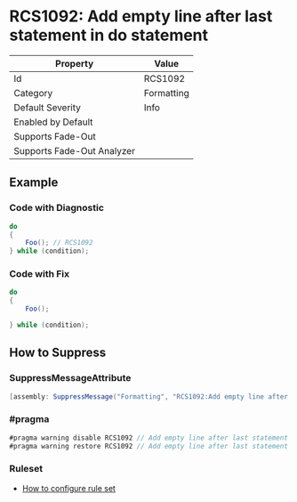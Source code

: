 # RCS1092: Add empty line after last statement in do statement

| Property | Value |
| -------- | ----- |
| Id | RCS1092 |
| Category | Formatting |
| Default Severity | Info |
| Enabled by Default |  |
| Supports Fade\-Out |  |
| Supports Fade\-Out Analyzer |  |

## Example

### Code with Diagnostic

```csharp
do
{
    Foo(); // RCS1092
} while (condition);
```

### Code with Fix

```csharp
do
{
    Foo();

} while (condition);
```

## How to Suppress

### SuppressMessageAttribute

```csharp
[assembly: SuppressMessage("Formatting", "RCS1092:Add empty line after last statement in do statement.", Justification = "<Pending>")]
```

### \#pragma

```csharp
#pragma warning disable RCS1092 // Add empty line after last statement in do statement.
#pragma warning restore RCS1092 // Add empty line after last statement in do statement.
```

### Ruleset

* [How to configure rule set](../HowToConfigureAnalyzers.md)
